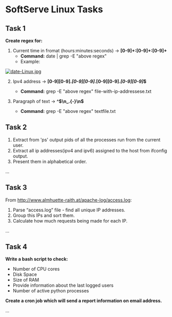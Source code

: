 # SoftServe Linux Tasks

## Task 1
**Create regex for:**
1. Current time in fromat (hours:minutes:seconds) -> **[0-9]+:[0-9]+:[0-9]+**
    * **Command:** date | grep -E "above regex"
    * Example:

[![date-Linux.jpg](https://i.postimg.cc/25c2zN6t/date-Linux.jpg)](https://postimg.cc/B8Fxgy25)


2. Ipv4 address -> **[0-9][0-9]*\.[0-9][0-9]*\.[0-9][0-9]*\.[0-9][0-9]*$**
    * **Command:** grep -E "above regex" file-with-ip-addressese.txt

3. Paragraph of text -> **^$\n\_.\{-}\n$**
    * **Command:** grep -E "above regex" textfile.txt


## Task 2
1. Extract from 'ps' output pids of all the processes run from the current user.
2. Extract all ip addresses(ipv4 and ipv6) assigned to the host from ifconfig output. 
3. Present them in alphabetical order.

...

## Task 3
From http://www.almhuette-raith.at/apache-log/access.log:
1. Parse “access.log” file - find all unique IP addresses.
2. Group this IPs and sort them.
3. Calculate how much requests being made for each IP.

...

## Task 4
**Write a bash script to check:**
* Number of CPU cores
* Disk Space
* Size of RAM
* Provide information about the last logged users
* Number of active python processes

**Create a cron job which will send a report information on email address.**

...
